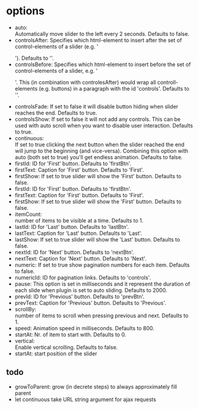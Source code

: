 options
=======

* auto:  
  Automatically move slider to the left every 2 seconds. Defaults to false.
* controlsAfter: 
  Specifies which html-element to insert after the set of control-elements of a slider (e.g. '</p>'). Defaults to ''.
* controlsBefore: 
  Specifies which html-element to insert before the set of control-elements of a slider, e.g. '<p id="controls">'. This (in combination with controlesAfter) would wrap all
  controll-elements (e.g. buttons) in a paragraph with the id 'controls'. Defaults to ''. 
* controlsFade: 
  If set to false it will disable button hiding when slider reaches the end. Defaults to true.
* controlsShow: 
  If set to false it will not add any controls. This can be used with auto scroll when you want to disable user interaction. Defaults to true.  
* continuous:  
  If set to true clicking the next button when the slider reached the end will jump to the beginning (and vice-versa). 
  Combining this option with auto (both set to true) you'll get endless animation. Defaults to false.
* firstId: 
  ID for 'First' button. Defaults to 'firstBtn'.
* firstText:
  Caption for 'First' button. Defaults to 'First'.
* firstShow:
  If set to true slider will show the 'First' button. Defaults to false.
* firstId: 
  ID for 'First' button. Defaults to 'firstBtn'.
* firstText:
  Caption for 'First' button. Defaults to 'First'.
* firstShow:
  If set to true slider will show the 'First' button. Defaults to false.
* itemCount:  
  number of items to be visible at a time. Defaults to 1.
* lastId: 
  ID for 'Last' button. Defaults to 'lastBtn'.
* lastText:
  Caption for 'Last' button. Defaults to 'Last'.
* lastShow:
  If set to true slider will show the 'Last' button. Defaults to false.
* nextId:
  ID for 'Next' button. Defaults to 'nextBtn'.
* nextText:
  Caption for 'Next' button. Defaults to 'Next'.
* numeric:
  If set to true show pagination numbers for each item. Defaults to false.
* numericId:
  ID for pagination links. Defaults to 'controls'.
* pause:
  This option is set in milliseconds and it represent the duration of each slide when plugin is set to auto sliding. Defaults to 2000.
* prevId:
  ID for 'Previous' button. Defaults to 'prevBtn'.
* prevText:
  Caption for 'Previous' button. Defaults to 'Previous'.
* scrollBy:  
  number of items to scroll when pressing previous and next. Defaults to 1.
* speed:
  Animation speed in milliseconds. Defaults to 800.
* startAt:
  Nr. of item to start with. Defaults to 0.
* vertical:  
  Enable vertical scrolling. Defaults to false.
* startAt:
  start position of the slider

todo
----
* growToParent:
  grow (in decrete steps) to always approximately fill parent
* let continuous take URL string argument for ajax requests
